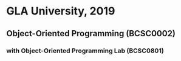 # GLA University, 2019
## Object-Oriented Programming (BCSC0002)
### with Object-Oriented Programming Lab (BCSC0801)

